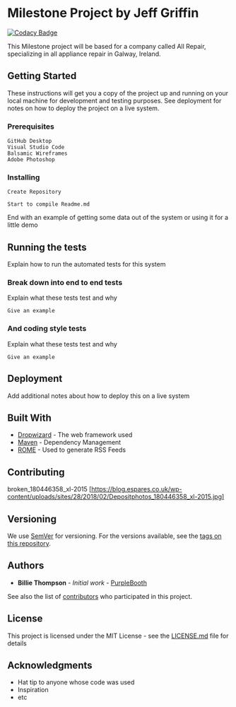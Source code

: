 # Milestone Project by Jeff Griffin

[![Codacy Badge](https://api.codacy.com/project/badge/Grade/408cc9a161ab480b93bb245cf6d279ba)](https://app.codacy.com/manual/jdmgriffin/milestone_1_jdmgriffin?utm_source=github.com&utm_medium=referral&utm_content=jdmgriffin/milestone_1_jdmgriffin&utm_campaign=Badge_Grade_Dashboard)

This Milestone project will be based for a company called All Repair, specializing in all appliance repair in Galway, Ireland.

## Getting Started

These instructions will get you a copy of the project up and running on your local machine for development and testing purposes. See deployment for notes on how to deploy the project on a live system.

### Prerequisites

```
GitHub Desktop
Visual Studio Code
Balsamic Wireframes
Adobe Photoshop
```

### Installing

```
Create Repository
```

```
Start to compile Readme.md
```

End with an example of getting some data out of the system or using it for a little demo

## Running the tests

Explain how to run the automated tests for this system

### Break down into end to end tests

Explain what these tests test and why

```
Give an example
```

### And coding style tests

Explain what these tests test and why

```
Give an example
```

## Deployment

Add additional notes about how to deploy this on a live system

## Built With

* [Dropwizard](http://www.dropwizard.io/1.0.2/docs/) - The web framework used
* [Maven](https://maven.apache.org/) - Dependency Management
* [ROME](https://rometools.github.io/rome/) - Used to generate RSS Feeds

## Contributing

broken_180446358_xl-2015 [https://blog.espares.co.uk/wp-content/uploads/sites/28/2018/02/Depositphotos_180446358_xl-2015.jpg]

## Versioning

We use [SemVer](http://semver.org/) for versioning. For the versions available, see the [tags on this repository](https://github.com/your/project/tags). 

## Authors

* **Billie Thompson** - *Initial work* - [PurpleBooth](https://github.com/PurpleBooth)

See also the list of [contributors](https://github.com/your/project/contributors) who participated in this project.

## License

This project is licensed under the MIT License - see the [LICENSE.md](LICENSE.md) file for details

## Acknowledgments

* Hat tip to anyone whose code was used
* Inspiration
* etc
